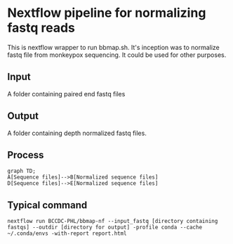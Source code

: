 # Nextflow pipeline for normalizing fastq reads

This is nextflow wrapper to run bbmap.sh.  It's inception was to normalize fastq file from monkeypox sequencing.  It could be used for other purposes.

## Input

A folder containing paired end fastq files

## Output

A folder containing depth normalized fastq files.

## Process

```mermaid
graph TD;
A[Sequence files]-->B[Normalized sequence files]
D[Sequence files]-->E[Normalized sequence files]
```

## Typical command

```
nextflow run BCCDC-PHL/bbmap-nf --input_fastq [directory containing fastqs] --outdir [directory for output] -profile conda --cache ~/.conda/envs -with-report report.html
```